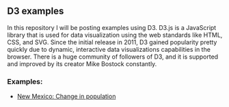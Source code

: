 ## D3 examples

In this repository I will be posting examples using D3. D3.js is a JavaScript library that is used for data visualization using the web standards like HTML, CSS, and SVG. Since the initial release in 2011, D3 gained popularity pretty quickly due to dynamic, interactive data visualizations capabilities in the browser. There is a huge community of followers of D3, and it is supported and improved by its creator Mike Bostock constantly.

### Examples:
* [New Mexico: Change in population](http://bl.ocks.org/ditdili/0c8d1a397901cffe26553ee9dde76b7a)
